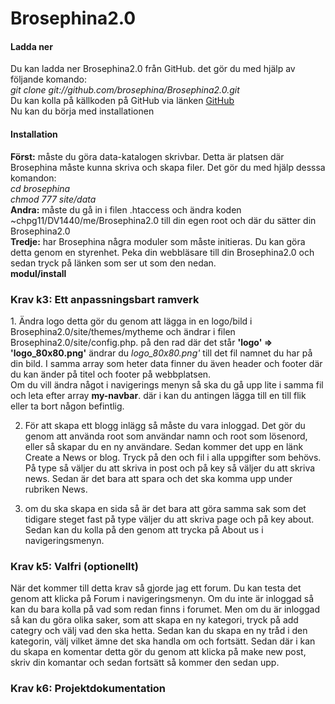 Brosephina2.0
=============
<h4>Ladda ner</h4>
Du kan ladda ner Brosephina2.0 från GitHub. det gör du med hjälp av följande komando:<br/>
<i>git clone git://github.com/brosephina/Brosephina2.0.git</i><br/>
Du kan kolla på källkoden på GitHub via länken <a href='https://github.com/brosephina/Brosephina2.0'>GitHub</a><br/>
Nu kan du börja med installationen<br/>
<h4>Installation</h4>
<p><b>Först:</b> måste du göra data-katalogen skrivbar. Detta är platsen där Brosephina måste kunna skriva och skapa filer. 
Det gör du med hjälp desssa komandon:<br/>
<i>cd brosephina<br/>
chmod 777 site/data</i><br/>
<b>Andra:</b> måste du gå in i filen .htaccess och ändra koden ~chpg11/DV1440/me/Brosephina2.0 till din egen root och där du sätter din Brosephina2.0<br/>
<b>Tredje:</b> har Brosephina några moduler som måste initieras. Du kan göra detta genom en styrenhet. Peka din webbläsare till din Brosephina2.0 och sedan tryck på länken som 
ser ut som den nedan. <br/>
<b>modul/install</b></p>
<h3>Krav k3: Ett anpassningsbart ramverk</h3>
<p>1. Ändra logo detta gör du genom att lägga in en logo/bild i Brosephina2.0/site/themes/mytheme och ändrar i filen Brosephina2.0/site/config.php. på den rad där det står  <b>'logo' => 'logo_80x80.png'</b> ändrar du <i> logo_80x80.png'</i> till det fil namnet du har på din bild. I samma array som heter data finner du även header och footer där du kan änder på titel och footer på webbplatsen.<br/> Om du vill ändra något i navigerings menyn så ska du gå upp lite i samma fil och leta efter array <b>my-navbar</b>. där i kan du antingen lägga till en till flik eller ta bort någon befintlig.<br/>

2. För att skapa ett blogg inlägg så måste du vara inloggad. Det gör du genom att använda root som användar namn och root som lösenord, eller så skapar du en ny användare. Sedan kommer det upp en länk Create a News or blog. Tryck på den och fil i alla uppgifter som behövs. På type så väljer du att skriva in post och på key så väljer du att skriva news. Sedan är det bara att spara och det ska komma upp under rubriken News.<br/>

3. om du ska skapa en sida så är det bara att göra samma sak som det tidigare steget fast på type väljer du att skriva page och på key about. Sedan kan du kolla på den genom att trycka på About us i navigeringsmenyn.</p>
<h3>Krav k5: Valfri (optionellt)</h3>
<p>När det kommer till detta krav så gjorde jag ett forum. Du kan testa det genom att klicka på Forum i navigeringsmenyn. Om du inte är inloggad så kan du bara kolla på vad som redan finns i forumet. Men om du är inloggad så kan du göra olika saker, som att skapa en ny kategori, tryck på add categry och välj vad den ska hetta. Sedan kan du skapa en ny tråd i den kategorin, välj vilket ämne det ska handla om och fortsätt. Sedan där i kan du skapa en komentar detta gör du genom att klicka på make new post, skriv din komantar och sedan fortsätt så kommer den sedan upp. </p>
<h3>Krav k6: Projektdokumentation</h3>
